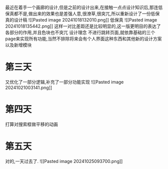 最近在着手一个画廊的设计,但是之前的设计出来,在接触一点点设计知识后,那连低保真都不是,做出来的效果也是差强人意,很潦草,很突兀,所以重新设计了一份低保真的设计稿
![[Pasted image 20241018132010.png]]
低保真
![[Pasted image 20241018135442.png]]
这样一对比差距还是比较明显的,这一版更明目的表达了各部分的作用,并且色块也不突兀
设计理念
不进行跳转页面,就依靠基础的三个page来实现所有功能,当然不排除将来会有个人界面这种东西和其他新的设计方案以及新增模块
# 第三天
又优化了一部分逻辑,补充了一部分功能实现 
![[Pasted image 20241021003141.png]]
# 第四天
打算对搜索框做平移的动画
# 第五天
对的,一天过去了.
![[Pasted image 20241025093700.png]]
# 